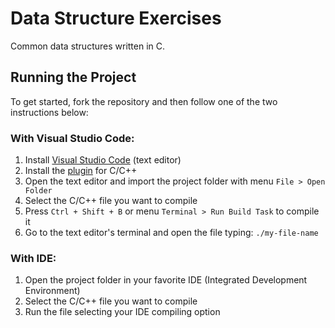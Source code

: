 # Data Structure Exercises

Common data structures written in C.

## Running the Project

To get started, fork the repository and then follow one of the two instructions below:

### With Visual Studio Code:

1. Install [Visual Studio Code](https://code.visualstudio.com/Download) (text editor)
2. Install the [plugin](https://marketplace.visualstudio.com/items?itemName=ms-vscode.cpptools) for C/C++
3. Open the text editor and import the project folder with menu `File > Open Folder`
4. Select the C/C++ file you want to compile
5. Press `Ctrl + Shift + B` or menu `Terminal > Run Build Task` to compile it
6. Go to the text editor's terminal and open the file typing: `./my-file-name`

### With IDE:

1. Open the project folder in your favorite IDE (Integrated Development Environment)
2. Select the C/C++ file you want to compile
3. Run the file selecting your IDE compiling option
